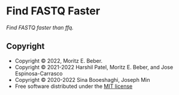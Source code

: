 # Find FASTQ Faster

_Find FASTQ faster than ffq._

## Copyright

* Copyright © 2022, Moritz E. Beber.
* Copyright © 2021-2022 Harshil Patel, Moritz E. Beber, and Jose Espinosa-Carrasco
* Copyright © 2020-2022 Sina Booeshaghi, Joseph Min
* Free software distributed under the [MIT license]()
